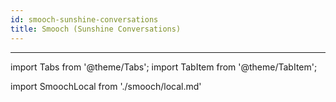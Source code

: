 ```yaml
---
id: smooch-sunshine-conversations
title: Smooch (Sunshine Conversations)
---
```


---

import Tabs from '@theme/Tabs';
import TabItem from '@theme/TabItem';

import SmoochLocal from './smooch/local.md'

<SmoochLocal/>
